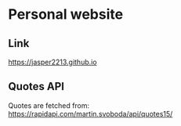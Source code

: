 # Personal website

## Link
https://jasper2213.github.io

## Quotes API
Quotes are fetched from: https://rapidapi.com/martin.svoboda/api/quotes15/
